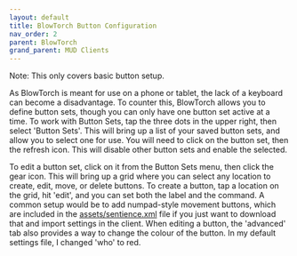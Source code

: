 ```yaml
---
layout: default
title: BlowTorch Button Configuration
nav_order: 2
parent: BlowTorch
grand_parent: MUD Clients
---
```


Note: This only covers basic button setup.

As BlowTorch is meant for use on a phone or tablet, the lack of a keyboard can become a disadvantage. To counter this, BlowTorch allows you to define button sets, though you can only have one button set active at a time.
To work with Button Sets, tap the three dots in the upper right, then select 'Button Sets'. This will bring up a list of your saved button sets, and allow you to select one for use. You will need to click on the button set, then the refresh icon. This will disable other button sets and enable the selected.

To edit a button set, click on it from the Button Sets menu, then click the gear icon. This will bring up a grid where you can select any location to create, edit, move, or delete buttons. To create a button, tap a location on the grid, hit 'edit', and you can set both the label and the command. A common setup would be to add numpad-style movement buttons, which are included in the [assets/sentience.xml](sentience.xml) file if you just want to download that and import settings in the client. When editing a button, the 'advanced' tab also provides a way to change the colour of the button. In my default settings file, I changed 'who' to red.